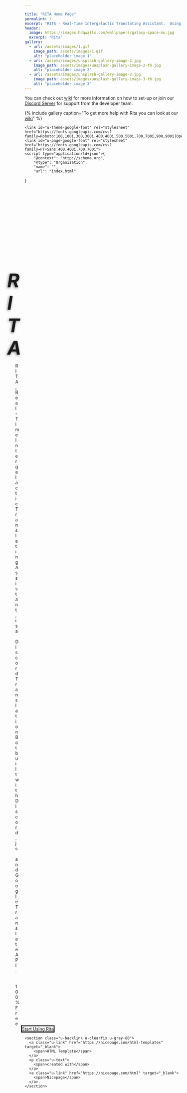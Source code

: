 ```yaml
---

title: "RITA Home Page"
permalink: /
excerpt: "RITA - Real-Time Intergalactic Translating Assistant.  Using Google Translate API to create a custom-made 100% free automatic translation discord bot!"
header:
  image: https://images.hdqwalls.com/wallpapers/galaxy-space-mu.jpg
  excerpt: "Rita"
gallery:
  - url: /assets/images/1.gif
    image_path: assets/images/1.gif
    alt: "placeholder image 1"
  - url: /assets/images/unsplash-gallery-image-2.jpg
    image_path: assets/images/unsplash-gallery-image-2-th.jpg
    alt: "placeholder image 2"
  - url: /assets/images/unsplash-gallery-image-3.jpg
    image_path: assets/images/unsplash-gallery-image-3-th.jpg
    alt: "placeholder image 3"
---
```


You can check out [wiki](/wiki/) for more information on how to set-up or join our [Discord Server](https://invite.gg/ritabot) for support from the developer team.

{% include gallery caption="To get more help with Rita you can look at our [wiki](https://ritabot.org/wiki/)" %}

<!DOCTYPE html>
<html style="font-size: 16px;">
  <head>
    <style>
      .u-section-1 {background-image: url("https://images.pexels.com/photos/956981/milky-way-starry-sky-night-sky-star-956981.jpeg?auto=compress&cs=tinysrgb&dpr=2&h=750&w=1260")}
.u-section-1 .u-sheet-1 {min-height: 720px}
.u-section-1 .u-image-1 {width: 53px; height: 53px; background-image: url("https://media.discordapp.net/attachments/599327653752995861/759555905661960212/android-chrome-192x192.png"); background-position: 50% 50%; margin: 25px auto 0 1140px}
.u-section-1 .u-text-1 {font-style: italic; text-transform: uppercase; font-weight: 700; text-shadow: -2px 2px 8px rgba(128,128,128,1); letter-spacing: -1px; font-size: 3.75rem; margin: 198px 929px 0 -56px}
.u-section-1 .u-text-2 {margin: 13px 679px 0 -30px}
.u-section-1 .u-btn-1 {border-style: solid; margin: 13px auto 60px -12px} 

@media (max-width: 1199px){ .u-section-1 {min-height: 342px}
.u-section-1 .u-sheet-1 {min-height: 594px}
.u-section-1 .u-image-1 {margin-left: 887px}
.u-section-1 .u-btn-1 {margin-left: 0; padding: 0} }

@media (max-width: 991px){ .u-section-1 {min-height: 203px}
.u-section-1 .u-sheet-1 {min-height: 455px}
.u-section-1 .u-image-1 {margin-left: 667px}
.u-section-1 .u-text-1 {margin-right: 819px} }

@media (max-width: 767px){ .u-section-1 {min-height: 89px}
.u-section-1 .u-sheet-1 {min-height: 341px}
.u-section-1 .u-image-1 {margin-left: 487px}
.u-section-1 .u-text-1 {margin-right: 729px}
.u-section-1 .u-text-2 {margin-right: 589px} }

@media (max-width: 575px){ .u-section-1 .u-sheet-1 {min-height: 215px}
.u-section-1 .u-image-1 {margin-left: 287px}
.u-section-1 .u-text-1 {font-size: 3rem; margin-right: 629px}
.u-section-1 .u-text-2 {margin-right: 489px} }
    </style>
    <meta name="viewport" content="width=device-width, initial-scale=1.0">
    <meta charset="utf-8">
    <meta name="keywords" content="Rita">
    <meta name="description" content="">
    <meta name="page_type" content="np-template-header-footer-from-plugin">
    <script class="u-script" type="text/javascript" src="jquery.js" defer=""></script>
    <script class="u-script" type="text/javascript" src="nicepage.js" defer=""></script>
    <meta name="generator" content="Nicepage 2.23.0, nicepage.com">
    
    
    <link id="u-theme-google-font" rel="stylesheet" href="https://fonts.googleapis.com/css?family=Roboto:100,100i,300,300i,400,400i,500,500i,700,700i,900,900i|Open+Sans:300,300i,400,400i,600,600i,700,700i,800,800i">
    <link id="u-page-google-font" rel="stylesheet" href="https://fonts.googleapis.com/css?family=PT+Sans:400,400i,700,700i">
    <script type="application/ld+json">{
		"@context": "http://schema.org",
		"@type": "Organization",
		"name": "",
		"url": "index.html"
}</script>
    <meta property="og:title" content="home">
    <meta property="og:type" content="website">
    <meta name="theme-color" content="#478ac9">
    <link rel="canonical" href="index.html">
    <meta property="og:url" content="index.html">
  </head>
  <body data-home-page="home.html" data-home-page-title="home" class="u-body">
    <section class="u-clearfix u-image u-section-1" id="sec-01a4" data-image-width="1600" data-image-height="1067">
      <div class="u-clearfix u-sheet u-sheet-1">
        <div alt="" class="u-border-2 u-border-white u-image u-image-circle u-image-1" data-image-width="192" data-image-height="192"></div>
        <h1 class="u-align-left u-custom-font u-font-pt-sans u-text u-text-body-alt-color u-title u-text-1">Rita</h1>
        <p class="u-align-left u-text u-text-body-alt-color u-text-2">RITA, Real-Time Intergalactic Translating Assistant, is a&nbsp;<br>Discord Translation Bot built with Discord.js&nbsp;<br>and Google Translate API.&nbsp; &nbsp; 100% Free
        </p>
        <a href="https://ritabot.org/quick-start-guide/" class="u-border-2 u-border-white u-btn u-btn-rectangle u-button-style u-none u-btn-1">Start Using Rita</a>
      </div>
    </section>
    
    
    
    <section class="u-backlink u-clearfix u-grey-80">
      <a class="u-link" href="https://nicepage.com/html-templates" target="_blank">
        <span>HTML Template</span>
      </a>
      <p class="u-text">
        <span>created with</span>
      </p>
      <a class="u-link" href="https://nicepage.com/html" target="_blank">
        <span>Nicepage</span>
      </a>. 
    </section>
  </body>
</html>
